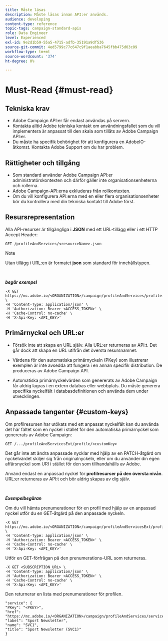 ```yaml
---
title: Måste läsas
description: Måste läsas innan API:er används.
audience: developing
content-type: reference
topic-tags: campaign-standard-apis
role: Data Engineer
level: Experienced
exl-id: 9e2d1b59-55a5-4715-adfb-35191a9df536
source-git-commit: 4ed5799c77c647c9f1aeabba7645fbb475d03c09
workflow-type: tm+mt
source-wordcount: '374'
ht-degree: 0%

---
```


# Must-Read {#must-read}

## Tekniska krav

* Adobe Campaign API:er får endast användas på servern.
* Kontakta alltid Adobe tekniska kontakt om användningsfallet som du vill implementera är anpassat till den skala som tillåts av Adobe Campaign API:er.
* Du måste ha specifik behörighet för att konfigurera en AdobeIO-åtkomst. Kontakta Adobe Support om du har problem.

## Rättigheter och tillgång

* Som standard använder Adobe Campaign API:er administratörskontexten och därför gäller inte organisationsenheterna och rollerna.
* Adobe Campaign-API:erna exkluderas från rollkontexten.
* Om du vill konfigurera API:erna med en eller flera organisationsenheter bör du kontrollera med din tekniska kontakt till Adobe först.

## Resursrepresentation

Alla API-resurser är tillgängliga i **JSON** med ett URL-tillägg eller i ett HTTP Accept Header:

`GET /profileAndServices/<resourceName>.json`

>[!NOTE]
>
>Utan tillägg i URL:en är formatet **json** som standard för innehållstypen.

<br/>

***begär exempel***

```
-X GET https://mc.adobe.io/<ORGANIZATION>/campaign/profileAndServices/profile.json \
-H 'Content-Type: application/json' \
-H 'Authorization: Bearer <ACCESS_TOKEN>' \
-H 'Cache-Control: no-cache' \
-H 'X-Api-Key: <API_KEY>'
```

## Primärnyckel och URL:er

* Försök inte att skapa en URL själv. Alla URL:er returneras av API:t. Det går dock att skapa en URL utifrån det översta resursnamnet.

* Värdena för den automatiska primärnyckeln (PKey) som illustrerar exemplen är inte avsedda att fungera i en annan specifik distribution. De produceras av Adobe Campaign API.

* Automatiska primärnyckelvärden som genererats av Adobe Campaign får aldrig lagras i en extern databas eller webbplats. Du måste generera specifika nyckelfält i databasdefinitionen och använda dem under utvecklingen.

## Anpassade tangenter {#custom-keys}

Om profilresursen har utökats med ett anpassat nyckelfält kan du använda det här fältet som en nyckel i stället för den automatiska primärnyckel som genererats av Adobe Campaign:

`GET /.../profileAndServicesExt/profile/<customKey>`

Det går inte att ändra anpassade nycklar med hjälp av en PATCH-åtgärd om nyckelvärdet skiljer sig från originalnyckeln, eller om du använder din egen affärsnyckel som URI i stället för den som tillhandahålls av Adobe.

Använd endast en anpassad nyckel för **profilresurser på den översta nivån**. URL:er returneras av API:t och bör aldrig skapas av dig själv.

<br/>

***Exempelbegäran***

Om du vill hämta prenumerationer för en profil med hjälp av en anpassad nyckel utför du en GET-åtgärd på den anpassade nyckeln.

```
-X GET https://mc.adobe.io/<ORGANIZATION>/campaign/profileAndServicesExt/profile/<customKey> \
-H 'Content-Type: application/json' \
-H 'Authorization: Bearer <ACCESS_TOKEN>' \
-H 'Cache-Control: no-cache' \
-H 'X-Api-Key: <API_KEY>'
```

Utför en GET-förfrågan på den prenumerations-URL som returneras.

```
-X GET <SUBSCRIPTION_URL> \
-H 'Content-Type: application/json' \
-H 'Authorization: Bearer <ACCESS_TOKEN>' \
-H 'Cache-Control: no-cache' \
-H 'X-Api-Key: <API_KEY>'
```

Den returnerar en lista med prenumerationer för profilen.

```
"service": {
"PKey": "<PKEY>",
"href": "https://mc.adobe.io/<ORGANIZATION>/campaign/profileAndServices/service/<PKEY>",
"label": "Sport Newsletter",
"name": "SVC1",
"title": "Sport Newsletter (SVC1)"
}
```
